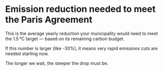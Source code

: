 # Emission reduction needed to meet the Paris Agreement

This is the average yearly reduction your municipality would need to meet the 1.5 °C target — based on its remaining carbon budget.

If this number is larger (like -30%), it means very rapid emissions cuts are needed starting now.

The longer we wait, the steeper the drop must be.
